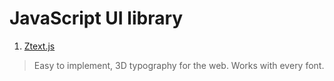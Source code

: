 
# JavaScript UI library
<a name="javascript-ui-libraries"><a>
1. <a href="https://bennettfeely.com/ztext/" target="_blank">Ztext.js</a>
>Easy to implement, 3D typography for the web. Works with every font.